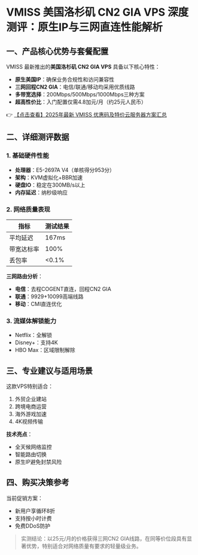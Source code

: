 # VMISS 美国洛杉矶 CN2 GIA VPS 深度测评：原生IP与三网直连性能解析

## 一、产品核心优势与套餐配置

VMISS 最新推出的**美国洛杉矶 CN2 GIA VPS** 具备以下核心特性：
- **原生美国IP**：确保业务合规性和访问兼容性
- **三网回程CN2 GIA**：电信/联通/移动均采用优质线路
- **多带宽选择**：200Mbps/500Mbps/1000Mbps三种方案
- **超高性价比**：入门配置仅需4.8加元/月（约25元人民币）

👉 [【点击查看】2025年最新 VMISS 优惠码及特价云服务器方案汇总](https://bit.ly/Vmiss)

## 二、详细测评数据

### 1. 基础硬件性能
- **处理器**：E5-2697A V4（单核得分953分）
- **架构**：KVM虚拟化+BBR加速
- **硬盘IO**：稳定在300MB/s以上
- **内存延迟**：纳秒级响应

### 2. 网络质量表现
| 指标          | 测试结果       |
|---------------|--------------|
| 平均延迟      | 167ms        |
| 带宽达标率    | 100%         |
| 丢包率        | <0.1%        |

**三网路由分析**：
- **电信**：去程COGENT直连，回程CN2 GIA
- **联通**：9929+10099高端线路
- **移动**：CMI直连优化

### 3. 流媒体解锁能力
- Netflix：全解锁
- Disney+：支持4K
- HBO Max：区域限制解除

## 三、专业建议与适用场景

这款VPS特别适合：
1. 外贸企业建站
2. 跨境电商运营
3. 海外游戏加速
4. 4K视频传输

**技术亮点**：
- 全天候网络监控
- 智能路由切换
- 原生IP避免封禁风险

## 四、购买决策参考

当前促销方案：
- 新用户享循环8折
- 支持按小时计费
- 免费DDoS防护

> 实测结论：以25元/月的价格获得三网CN2 GIA线路，在同等价位段具有显著优势，特别适合对网络质量有要求的轻量级业务。